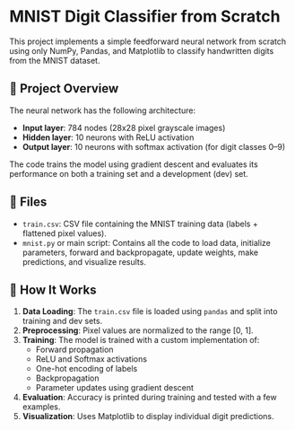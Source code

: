 # MNIST Digit Classifier from Scratch

This project implements a simple feedforward neural network from scratch using only NumPy, Pandas, and Matplotlib to classify handwritten digits from the MNIST dataset.

## 🧠 Project Overview

The neural network has the following architecture:

- **Input layer**: 784 nodes (28x28 pixel grayscale images)
- **Hidden layer**: 10 neurons with ReLU activation
- **Output layer**: 10 neurons with softmax activation (for digit classes 0–9)

The code trains the model using gradient descent and evaluates its performance on both a training set and a development (dev) set.

## 📁 Files

- `train.csv`: CSV file containing the MNIST training data (labels + flattened pixel values).
- `mnist.py` or main script: Contains all the code to load data, initialize parameters, forward and backpropagate, update weights, make predictions, and visualize results.

## 🚀 How It Works

1. **Data Loading**: The `train.csv` file is loaded using `pandas` and split into training and dev sets.
2. **Preprocessing**: Pixel values are normalized to the range [0, 1].
3. **Training**: The model is trained with a custom implementation of:
    - Forward propagation
    - ReLU and Softmax activations
    - One-hot encoding of labels
    - Backpropagation
    - Parameter updates using gradient descent
4. **Evaluation**: Accuracy is printed during training and tested with a few examples.
5. **Visualization**: Uses Matplotlib to display individual digit predictions.
